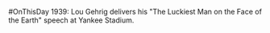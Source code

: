 #OnThisDay 1939: Lou Gehrig delivers his "The Luckiest Man on the Face of the Earth" speech at Yankee Stadium.